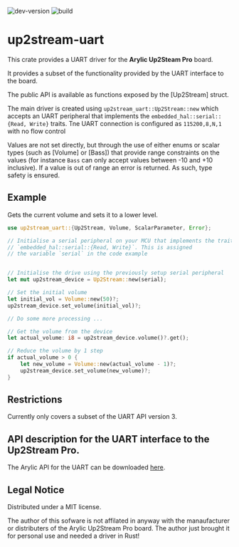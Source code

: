 ![dev-version](https://img.shields.io/badge/dev_version-0.2.0-orange)
![build](https://github.com/adoble/up2stream-uart/actions/workflows/ci_checks.yml/badge.svg)



# up2stream-uart

This crate provides a UART driver for the **Arylic Up2Steam Pro** board.

It provides a subset of the functionality provided by the UART interface to the board.

The public API is available as functions exposed by the [Up2Stream] struct.

The main driver is created using `up2stream_uart::Up2Stream::new` which accepts
an UART peripheral that implements the `embedded_hal::serial::{Read, Write}` traits. Tne UART
connection is configured as `115200,8,N,1` with no flow control

Values are not set directly, but through the use of either enums or scalar types (such as [Volume] or [Bass])
that provide range constraints on the values (for instance `Bass` can only accept values between -10 and +10 inclusive).
If a value is out of range an error is returned. As such, type safety is ensured.

## Example

Gets the current volume and sets it to a lower level.
```rust
use up2stream_uart::{Up2Stream, Volume, ScalarParameter, Error};

// Initialise a serial peripheral on your MCU that implements the traits
// `embedded_hal::serial::{Read, Write}`. This is assigned
// the variable `serial` in the code example


// Initialise the drive using the previously setup serial peripheral
let mut up2stream_device = Up2Stream::new(serial);

// Set the initial volume
let initial_vol = Volume::new(50)?;
up2stream_device.set_volume(initial_vol)?;

// Do some more processing ...

// Get the volume from the device
let actual_volume: i8 = up2stream_device.volume()?.get();

// Reduce the volume by 1 step
if actual_volume > 0 {
    let new_volume = Volume::new(actual_volume - 1)?;
    up2stream_device.set_volume(new_volume)?;
}

```
## Restrictions
Currently only covers a subset of the UART API version 3.


## API description for the UART interface to the Up2Stream Pro.
The Arylic API for the UART  can be downloaded [here](https://developer.arylic.com/download/api-info-4.xlsx).



## Legal Notice

Distributed under a MIT license.

The author of this sofware is not affilated in anyway with the manaufacturer or distributers of the Arylic Up2Stream Pro board.
The author just brought it for personal use and needed a driver in Rust!


